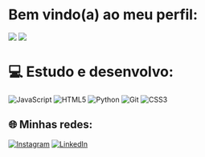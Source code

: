 # Bem vindo(a) ao meu perfil:
![](https://github-readme-stats.vercel.app/api?username=dsouzaAna&theme=bear&hide_border=false&include_all_commits=false&count_private=false)
![](https://github-readme-stats.vercel.app/api/top-langs/?username=dsouzaAna&theme=bear&hide_border=false&include_all_commits=false&count_private=false&layout=compact)

# 💻 Estudo e desenvolvo:
![JavaScript](https://img.shields.io/badge/javascript-%23323330.svg?style=flat-square&logo=javascript&logoColor=%23F7DF1E) ![HTML5](https://img.shields.io/badge/html5-%23E34F26.svg?style=flat-square&logo=html5&logoColor=white) ![Python](https://img.shields.io/badge/python-3670A0?style=flat-square&logo=python&logoColor=ffdd54) ![Git](https://img.shields.io/badge/git-%23F05033.svg?style=flat-square&logo=git&logoColor=white) ![CSS3](https://img.shields.io/badge/css3-%231572B6.svg?style=flat-square&logo=css3&logoColor=white)

## 🌐 Minhas redes:
[![Instagram](https://img.shields.io/badge/Instagram-%23E4405F.svg?logo=Instagram&logoColor=white)](https://instagram.com/@dsouzana) [![LinkedIn](https://img.shields.io/badge/LinkedIn-%230077B5.svg?logo=linkedin&logoColor=white)](https://linkedin.com/in/www.linkedin.com/in/anaapaulavs) 

<!-- Proudly created with GPRM ( https://gprm.itsvg.in ) -->
